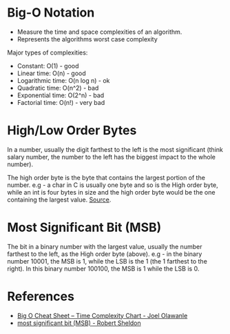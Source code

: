# Big-O Notation

* Measure the time and space complexities of an algorithm.
* Represents the algorithms worst case complexity

Major types of complexities:
* Constant: O(1) - good
* Linear time: O(n) - good
* Logarithmic time: O(n log n) - ok
* Quadratic time: O(n^2) - bad
* Exponential time: O(2^n) - bad
* Factorial time: O(n!) - very bad

# High/Low Order Bytes
In a number, usually the digit farthest to the left is the most significant (think salary number, the number to the left has the biggest impact to the whole number).

The high order byte is the byte that contains the largest portion of the number. e.g - a char in C is usually one byte and so is the High order byte, while an int is four bytes in size and the high order byte would be the one containing the largest value. [Source](https://stackoverflow.com/a/47117552/594083).

# Most Significant Bit (MSB)
The bit in a binary number with the largest value, usually the number farthest to the left, as the High order byte (above). e.g - in the binary number 10001, the MSB is 1, while the LSB is the 1 (the 1 farthest to the right). In this binary number 100100, the MSB is 1 while the LSB is 0.


# References
* [Big O Cheat Sheet – Time Complexity Chart - Joel Olawanle](https://www.freecodecamp.org/news/big-o-cheat-sheet-time-complexity-chart/)
* [most significant bit (MSB) - Robert Sheldon](https://www.techtarget.com/whatis/definition/most-significant-bit-or-byte)
